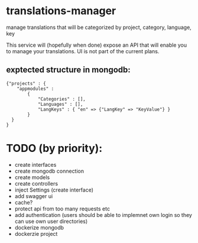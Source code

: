 # translations-manager
manage translations that will be categorized by project, category, language, key

This service will (hopefully when done) expose an API that will enable you to manage your translations. 
UI is not part of the current plans. 

## exptected structure in mongodb:
```
{"projects" : {
    "appmodules" : 
        {
            "Categories" : [],
            "Languages" : [],
            "LangKeys" : { "en" => {"LangKey" => "KeyValue"} }
        }
  }
}
```
# TODO (by priority):
 - create interfaces
 - create mongodb connection
 - create models
 - create controllers
 - inject Settings (create interface)
 - add swagger ui
 - cache?
 - protect api from too many requests etc
 - add authentication (users should be able to implemnet own login so they can use own user directories)
 - dockerize mongodb
 - dockerzie project